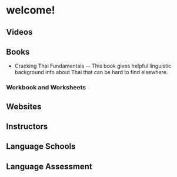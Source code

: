 # welcome!

## Videos

## Books
- Cracking Thai Fundamentals -- This book gives helpful linguistic background info about Thai that can be hard to find elsewhere.

### Workbook and Worksheets

## Websites

## Instructors

## Language Schools

## Language Assessment
